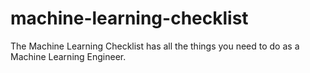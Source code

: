 # machine-learning-checklist

The Machine Learning Checklist has all the things you need to do as a Machine Learning Engineer.